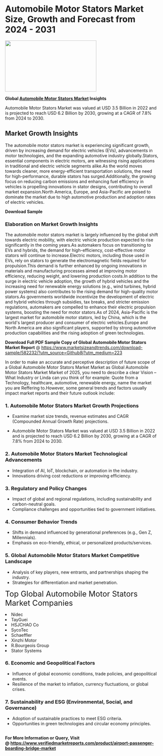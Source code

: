 <H1>Automobile Motor Stators Market Size, Growth and Forecast from 2024 - 2031</H1><img class="aligncenter size-medium wp-image-584254" src="https://thirdeyenews.in/wp-content/uploads/2024/09/Global-Market-Research-300x168.jpeg" alt="" width="300" height="168" /><p><strong>Global&nbsp;<a href="https://www.marketsizeandtrends.com/download-sample/582232/?utm_source=Github8j?utm_medium=223">Automobile Motor Stators Market</a> Insights</strong></p><p>Automobile Motor Stators Market was valued at USD 3.5 Billion in 2022 and is projected to reach USD 6.2 Billion by 2030, growing at a CAGR of 7.8% from 2024 to 2030.</p><p><h2>Market Growth Insights</h2> The automobile motor stators market is experiencing significant growth, driven by increasing demand for electric vehicles (EVs), advancements in motor technologies, and the expanding automotive industry globally.Stators, essential components in electric motors, are witnessing rising applications in traditional and electric vehicle segments alike.As the world moves towards cleaner, more energy-efficient transportation solutions, the need for high-performance, durable stators has surged.Additionally, the growing focus on reducing carbon emissions and enhancing fuel efficiency in vehicles is propelling innovations in stator designs, contributing to overall market expansion.North America, Europe, and Asia-Pacific are poised to dominate the market due to high automotive production and adoption rates of electric vehicles.<p><strong>Download Sample</strong></p> <h3>Elaboration on Market Growth Insights</h3> The automobile motor stators market is largely influenced by the global shift towards electric mobility, with electric vehicle production expected to rise significantly in the coming years.As automakers focus on transitioning to EVs and hybrids, the demand for high-efficiency, cost-effective motor stators will continue to increase.Electric motors, including those used in EVs, rely on stators to generate the electromagnetic fields required for propulsion.This demand is further enhanced by ongoing innovations in materials and manufacturing processes aimed at improving motor efficiency, reducing weight, and lowering production costs.In addition to the surge in electric vehicle adoption, the growth of hybrid vehicles and the increasing need for renewable energy solutions (e.g., wind turbines, hybrid power systems) also contributes to the rising demand for high-quality motor stators.As governments worldwide incentivize the development of electric and hybrid vehicles through subsidies, tax breaks, and stricter emission regulations, automakers are compelled to enhance their electric propulsion systems, boosting the need for motor stators.As of 2024, Asia-Pacific is the largest market for automobile motor stators, led by China, which is the world's largest producer and consumer of electric vehicles.Europe and North America are also significant players, supported by strong automotive production capabilities and the rising adoption of green technologies.<p><span class=""><strong>Download Full PDF Sample Copy of Global Automobile Motor Stators Market Report</strong> @ <a href="https://www.marketsizeandtrends.com/download-sample/582232/?utm_source=Github8j?utm_medium=223" target="_blank">https://www.marketsizeandtrends.com/download-sample/582232/?utm_source=Github8j?utm_medium=223</a></span></p><p>In order to make an accurate and perceptive description of future scope of a Global&nbsp;Automobile Motor Stators Market Market as Global&nbsp;Automobile Motor Stators Market Market of 2025, you need to describe a clear Vision &ndash; What Industry or Linda can you think of for example: Quote from a Technology, healthcare, automotive, renewable energy, name the market you are Reffering to.However, some general trends and factors usually impact market reports and their future outlook include:</p><h3>1.&nbsp;<strong>Automobile Motor Stators Market Growth Projections</strong></h3><ul><li>Examine market size trends, revenue estimates and CAGR (Compounded Annual Growth Rate) projections.</li><li><p>Automobile Motor Stators Market was valued at USD 3.5 Billion in 2022 and is projected to reach USD 6.2 Billion by 2030, growing at a CAGR of 7.8% from 2024 to 2030.</p></li></ul><h3>2.&nbsp;<strong>Automobile Motor Stators Market Technological Advancements</strong></h3><ul><li>Integration of AI, IoT, blockchain, or automation in the industry.</li><li>Innovations driving cost reductions or improving efficiency.</li></ul><h3>3.&nbsp;<strong>Regulatory and Policy Changes</strong></h3><ul><li>Impact of global and regional regulations, including sustainability and carbon-neutral goals.</li><li>Compliance challenges and opportunities tied to government initiatives.</li></ul><h3>4.&nbsp;<strong>Consumer Behavior Trends</strong></h3><ul><li>Shifts in demand influenced by generational preferences (e.g., Gen Z, Millennials).</li><li>Emphasis on eco-friendly, ethical, or personalized products/services.</li></ul><h3>5.&nbsp;<strong>Global Automobile Motor Stators Market Competitive Landscape</strong></h3><ul><li>Analysis of key players, new entrants, and partnerships shaping the industry.</li><li>Strategies for differentiation and market penetration.</li></ul><p data-pm-slice="1 1 []"><span style="color: inherit; font-family: inherit; font-size: 25px;">Top Global Automobile Motor Stators Market Companies</span></p><div class="" data-test-id=""><p><li>Nidec</li><li> TayGuei</li><li> HSJCHAO Co</li><li> SycoTec</li><li> Schaeffler</li><li> Xinzhi Motor</li><li> R.Bourgeois Group</li><li> Stator Systems</li></p></div><h3>6.&nbsp;<strong>Economic and Geopolitical Factors</strong></h3><ul><li>Influence of global economic conditions, trade policies, and geopolitical events.</li><li>Resilience of the market to inflation, currency fluctuations, or global crises.</li></ul><h3>7.&nbsp;<strong>Sustainability and ESG (Environmental, Social, and Governance)</strong></h3><ul><li>Adoption of sustainable practices to meet ESG criteria.</li><li>Opportunities in green technologies and circular economy principles.</li></ul><h2><strong style="font-size: 14px;">For More Information or Query, Visit @&nbsp;</strong><a style="background-color: #ffffff; font-size: 14px;" href="https://www.marketsizeandtrends.com/report/automobile-motor-stators-market/" target="_blank">https://www.verifiedmarketreports.com/product/airport-passenger-boarding-bridge-market</a></h2>